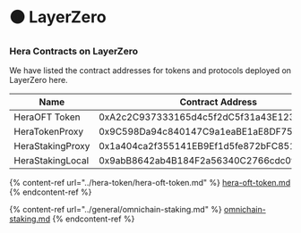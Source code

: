 # 🟤 LayerZero

### Hera Contracts on LayerZero <a href="#undefined" id="undefined"></a>

We have listed the contract addresses for tokens and protocols deployed on LayerZero here.

<table><thead><tr><th width="263">Name</th><th>Contract Address</th></tr></thead><tbody><tr><td>HeraOFT Token</td><td>0xA2c2C937333165d4c5f2dC5f31a43E1239FeCfeB</td></tr><tr><td>HeraTokenProxy</td><td>0x9C598Da94c840147C9a1eaBE1aE8DF750674ddF6</td></tr><tr><td>HeraStakingProxy</td><td>0x1a404ca2f355141EB9Ef1d5fe872bFC8511f19e1</td></tr><tr><td>HeraStakingLocal</td><td>0x9abB8642ab4B184F2a56340C2766cdc0f357500E</td></tr></tbody></table>

{% content-ref url="../hera-token/hera-oft-token.md" %}
[hera-oft-token.md](../hera-token/hera-oft-token.md)
{% endcontent-ref %}

{% content-ref url="../general/omnichain-staking.md" %}
[omnichain-staking.md](../general/omnichain-staking.md)
{% endcontent-ref %}
